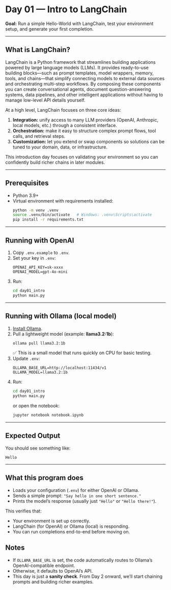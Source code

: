 # Day 01 — Intro to LangChain

**Goal:** Run a simple Hello-World with LangChain, test your environment setup, and generate your first completion.

---

## What is LangChain?
LangChain is a Python framework that streamlines building applications powered by large language models (LLMs). It provides ready-to-use building blocks—such as prompt templates, model wrappers, memory, tools, and chains—that simplify connecting models to external data sources and orchestrating multi-step workflows. By composing these components you can create conversational agents, document question-answering systems, data pipelines, and other intelligent applications without having to manage low-level API details yourself.

At a high level, LangChain focuses on three core ideas:

1. **Integration:** unify access to many LLM providers (OpenAI, Anthropic, local models, etc.) through a consistent interface.
2. **Orchestration:** make it easy to structure complex prompt flows, tool calls, and retrieval steps.
3. **Customization:** let you extend or swap components so solutions can be tuned to your domain, data, or infrastructure.

This introduction day focuses on validating your environment so you can confidently build richer chains in later modules.

---

## Prerequisites
- Python 3.9+
- Virtual environment with requirements installed:
  ```bash
  python -m venv .venv
  source .venv/bin/activate   # Windows: .venv\Scripts\activate
  pip install -r requirements.txt
  ```

---

## Running with OpenAI
1. Copy `.env.example` to `.env`.
2. Set your key in `.env`:
   ```env
   OPENAI_API_KEY=sk-xxxx
   OPENAI_MODEL=gpt-4o-mini
   ```
3. Run:
   ```bash
   cd day01_intro
   python main.py
   ```

---

## Running with Ollama (local model)
1. [Install Ollama](https://ollama.com/download).
2. Pull a lightweight model (example: **llama3.2:1b**):
   ```bash
   ollama pull llama3.2:1b
   ```
   ✅ This is a small model that runs quickly on CPU for basic testing.
3. Update `.env`:
   ```env
   OLLAMA_BASE_URL=http://localhost:11434/v1
   OLLAMA_MODEL=llama3.2:1b
   ```
4. Run:
   ```bash
   cd day01_intro
   python main.py
   ```
   or open the notebook:
   ```bash
   jupyter notebook notebook.ipynb
   ```

---

## Expected Output
You should see something like:
```
Hello
```

---

## What this program does
- Loads your configuration (`.env`) for either OpenAI or Ollama.
- Sends a simple prompt: `"Say hello in one short sentence."`
- Prints the model’s response (usually just `"Hello"` or `"Hello there!"`).

This verifies that:
- Your environment is set up correctly.
- LangChain (for OpenAI) or Ollama (local) is responding.
- You can run completions end-to-end before moving on.

## Notes
- If `OLLAMA_BASE_URL` is set, the code automatically routes to Ollama’s OpenAI-compatible endpoint.
- Otherwise, it defaults to OpenAI’s API.
- This day is just a **sanity check**. From Day 2 onward, we’ll start chaining prompts and building richer examples.
